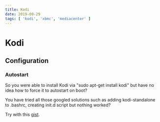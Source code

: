 ```yaml
---
title: Kodi
date: 2019-09-29
tags: [ 'kodi', 'xbmc', 'mediacenter' ]
---
```


# Kodi

## Configuration

### Autostart

So you were able to install Kodi via "sudo apt-get install kodi" but have no idea how to force it to autostart on boot?

You have tried all those googled solutions such as adding kodi-standalone to .bashrc, creating init.d script but nothing worked?

Try with this
[gist](https://gist.github.com/Cyberek/33af1b92c071791a71aa8bccf87b8a3a).
